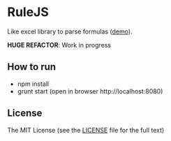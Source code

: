 RuleJS
=======
Like excel library to parse formulas ([demo](http://handsontable.github.io/ruleJS/)).

__HUGE REFACTOR__: Work in progress

## How to run
- npm install
- grunt start (open in browser http://localhost:8080)

## License
The MIT License (see the [LICENSE](https://github.com/Berus/RuleJS/blob/master/LICENSE) file for the full text)


